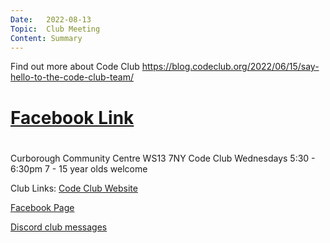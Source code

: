 ```yaml
---
Date:   2022-08-13
Topic:  Club Meeting
Content: Summary
---
```

Find out more about Code Club
 https://blog.codeclub.org/2022/06/15/say-hello-to-the-code-club-team/

# [Facebook Link](https://www.facebook.com/1481985248595237/posts/5100265490100510/)

#
Curborough Community Centre
WS13 7NY
Code Club
Wednesdays 5:30 - 6:30pm
7 - 15 year olds welcome

Club Links:
[Code Club Website](https://lichfield-code-club.github.io/)

[Facebook Page](https://www.facebook.com/LichfieldCoders)

[Discord club messages](https://discord.gg/szz6xGK)
